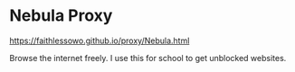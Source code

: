 # Nebula Proxy

https://faithlessowo.github.io/proxy/Nebula.html

Browse the internet freely. I use this for school to get unblocked websites.
